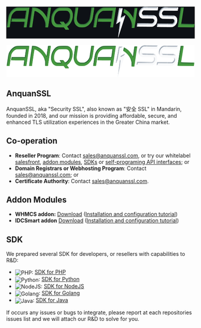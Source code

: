 [<p align="center"><img src="/profile/logo_dark.png" width="600" height="85"/></p>](https://www.anquanssl.com?__utm_from=github-org-profile#gh-dark-mode-only)
[<p align="center"><img src="/profile/logo_light.png" width="600" height="85"/></p>](https://www.anquanssl.com?__utm_from=github-org-profile#gh-light-mode-only)

## AnquanSSL

AnquanSSL, aka "Security SSL", also known as "安全 SSL" in Mandarin, founded in 2018, and our mission is providing affordable, secure, and enhanced TLS utilization experiences in the Greater China market.

## Co-operation

- **Reseller Program**: Contact [sales@anquanssl.com](mailto:sales@anquanssl.com?subject=Reseller%20application&body=Our%20website%20is%3A%20https%3A%2F%2F________________%20%0AMonthly%20volume%20_________certs.%3A%20%0ABrands%20of%20products%20demanded%3A______________%0A), or try our whitelabel [salesfront](https://www.anquanssl.com/dashboard/sales-front), [addon modules](#addon-modules), [SDKs](#sdk) or [self-programing API interfaces](https://www.anquanssl.com/dashboard/api-credentials); or
- **Domain Registrars or Webhosting Program**: Contact [sales@anquanssl.com](mailto:sales@anquanssl.com?subject=Domain%20registers%20application&body=Our%20website%20is%3A%20https%3A%2F%2F_____________%20%0AMonthly%20volume%20__________certs.%20%0ABrands%20of%20products%20demanded%3A%______________%0A); or
- **Certificate Authority**: Contact [sales@anquanssl.com](mailto:sales@anquanssl.com?subject=CA%20Co-operation&body=We%20are%20____________CA.%0AOur%20website%20is%3A%20https%3A%2F%2F_______________.%20%0AWe%20Offer%20__________________).

## Addon Modules

- **WHMCS addon:** [Download](https://www.anquanssl.com/downloads/module-addons/whmcs-ssl-modules.zip) ([Installation and configuration tutorial](https://www.anquanssl.com/downloads/module-addons/whmcs-ssl-modules-tutorial.pdf))
- **IDCSmart addon** [Download](https://www.anquanssl.com/downloads/module-addons/idcsmart-ssl-modules.zip) ([Installation and configuration tutorial](https://www.anquanssl.com/downloads/module-addons/idcsmart-ssl-modules-tutorial.pdf))

## SDK

We prepared several SDK for developers, or resellers with capabilities to R&D:

- <img alt="PHP" align="center" src="https://www.anquanssl.com/assets/logo/program-languages/php.svg" height="20">: [SDK for PHP](https://github.com/anquanssl/php-sdk)
- <img alt="Python" align="center" src="https://www.anquanssl.com/assets/logo/program-languages/python.svg" height="20">: [SDK for Python](https://github.com/anquanssl/python-sdk)
- <img alt="NodeJS" align="center" src="https://www.anquanssl.com/assets/logo/program-languages/nodejs.svg" height="20">: [SDK for NodeJS](https://github.com/anquanssl/nodejs-sdk)
- <img alt="Golang" align="center" src="https://www.anquanssl.com/assets/logo/program-languages/golang.svg" height="14">: [SDK for Golang](https://github.com/anquanssl/golang-sdk)
- <img alt="Java" align="center" src="https://www.anquanssl.com/assets/logo/program-languages/java.svg" height="20">: [SDK for Java](https://github.com/anquanssl/java-sdk)

If occurs any issues or bugs to integrate, please report at each repositories issues list and we will attach our R&D to solve for you.
